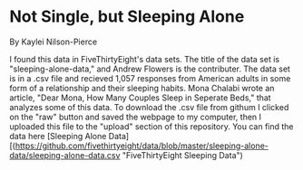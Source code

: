 # Not Single, but Sleeping Alone 

By Kaylei Nilson-Pierce

I found this data in FiveThirtyEight's data sets. The title of the data set is "sleeping-alone-data," and Andrew Flowers is the contributer. The data set is in a .csv file and recieved 1,057 responses from American adults in some form of a relationship and their sleeping habits. Mona Chalabi wrote an article, "Dear Mona, How Many Couples Sleep in Seperate Beds," that analyzes some of this data. To download the .csv file from githum I clicked on the "raw" button and saved the webpage to my computer, then I uploaded this file to the "upload" section of this repository. 
You can find the data here [Sleeping Alone Data][(https://github.com/fivethirtyeight/data/blob/master/sleeping-alone-data/sleeping-alone-data.csv "FiveThirtyEight Sleeping Data")

